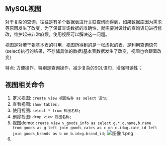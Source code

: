 ## MySQL视图
对于复杂的查询，往往是有多个数据表进行关联查询而得到，如果数据库因为需求等原因发生了改变，为了保证查询数据的准确性，就需要对设计的查询语句进行修改，维护起来非常麻烦。使用视图可以解决这一问题。

视图是对若干张基本表的引用，视图所得到的是一张虚拟的表，是利用查询语句(select)执行的结果，不存储具体的数据(基本表数据发生了改变，视图也会跟着改变)

特点:
方便操作，特别是查询操作，减少复杂的SQL语句，增强可读性；

## 视图相关命令
1. 定义视图: `create view 视图名称 as select 语句;`
2. 查看视图: `show tables;`
3. 使用视图: `select * from 视图名称;`
4. 删除视图: `drop view 视图名称;`
5. 视图demo: `create view v_goods_info as select g.*,c.name,b.name from goods as g left join goods_cates as c on c.id=g.cate_id left join goods_brands as b on b.id=g.brand_id;`
![图像 1.png](https://i.loli.net/2020/12/10/Ha7EIA5OCWtDbSm.png)
6. 